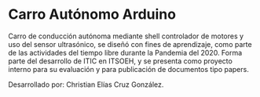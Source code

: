 # Carro Autónomo Arduino
Carro de conducción autónoma mediante shell controlador de motores y uso del sensor ultrasónico, se diseñó con fines de aprendizaje, como parte de las actividades del tiempo libre durante la Pandemia del 2020. Forma parte del desarrollo de ITIC en ITSOEH, y se presenta como proyecto interno para su evaluación y para publicación de documentos tipo papers.

Desarrollado por: Christian Elías Cruz González.
